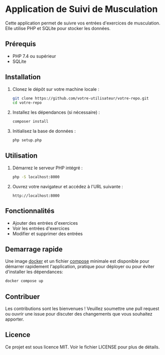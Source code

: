 # Application de Suivi de Musculation

Cette application permet de suivre vos entrées d'exercices de musculation. Elle utilise PHP et SQLite pour stocker les données.

## Prérequis

- PHP 7.4 ou supérieur
- SQLite

## Installation

1. Clonez le dépôt sur votre machine locale :

    ```bash
    git clone https://github.com/votre-utilisateur/votre-repo.git
    cd votre-repo
    ```

2. Installez les dépendances (si nécessaire) :

    ```bash
    composer install
    ```

3. Initialisez la base de données :

    ```bash
    php setup.php
    ```

## Utilisation

1. Démarrez le serveur PHP intégré :

    ```bash
    php -S localhost:8000
    ```

2. Ouvrez votre navigateur et accédez à l'URL suivante :

    ```
    http://localhost:8000
    ```

## Fonctionnalités

- Ajouter des entrées d'exercices
- Voir les entrées d'exercices
- Modifier et supprimer des entrées

## Demarrage rapide

Une image [docker](https://docs.docker.com/) et un fichier [compose](https://docs.docker.com/compose/) minimale est disponible pour démarrer rapidement l'application, pratique pour déployer ou pour éviter d'installer les dépendances:

```bash
docker compose up
```

## Contribuer

Les contributions sont les bienvenues ! Veuillez soumettre une pull request ou ouvrir une issue pour discuter des changements que vous souhaitez apporter.

## Licence

Ce projet est sous licence MIT. Voir le fichier LICENSE pour plus de détails.
